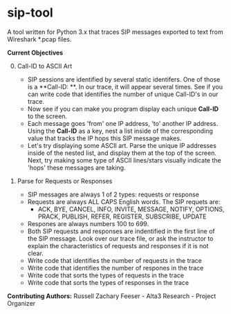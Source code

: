# sip-tool
A tool written for Python 3.x that traces SIP messages exported to text from Wireshark *.pcap files.

**Current Objectives**

0. Call-ID to ASCII Art

    - SIP sessions are identified by several static identifers. One of those is a **Call-ID: **. In our trace, it will appear several times. See if you can write code that identifies the number of unique Call-ID's in our trace.
    - Now see if you can make you program display each unique **Call-ID** to the screen.
    - Each message goes 'from' one IP address, 'to' another IP address. Using the **Call-ID** as a key, nest a list inside of the corresponding value that tracks the IP hops this SIP message makes.
    - Let's try displaying some ASCII art. Parse the unique IP addresses inside of the nested list, and display them at the top of the screen. Next, try making some type of ASCII lines/stars visually indicate the 'hops' these messages are taking. 

0. Parse for Requests or Responses

    - SIP messages are always 1 of 2 types: requests or response
    - Requests are always ALL CAPS English words. The SIP requets are:
      - ACK, BYE, CANCEL, INFO, INVITE, MESSAGE, NOTIFY, OPTIONS, PRACK, PUBLISH, REFER, REGISTER, SUBSCRIBE, UPDATE
    - Respones are always numbers 100 to 699.
    - Both SIP requests and responses are indentified in the first line of the SIP message. Look over our trace file, or ask the instructor to explain the characteristics of requests and responses if it is not clear.
    - Write code that identifies the number of requests in the trace
    - Write code that identifies the number of respones in the trace
    - Write code that sorts the types of requests in the trace
    - Write code that sorts the types of responses in the trace


**Contributing Authors:**
Russell Zachary Feeser - Alta3 Research
    - Project Organizer
